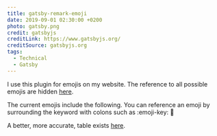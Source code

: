 ```yaml
---
title: gatsby-remark-emoji
date: 2019-09-01 02:30:00 +0200
photo: gatsby.png
credit: gatsbyjs
creditLink: https://www.gatsbyjs.org/
creditSource: gatsbyjs.org
tags:
  - Technical
  - Gatsby
---
```


I use this plugin for emojis on my website. The reference to all possible emojis are hidden
[here](https://raw.githubusercontent.com/omnidan/node-emoji/master/lib/emoji.json).

The current emojis include the following. You can reference an emoji by surrounding
the keyword with colons such as :emoji-key:
:100:

A better, more accurate, table exists [here](https://projects.iamcal.com/emoji-data/table.htm).
